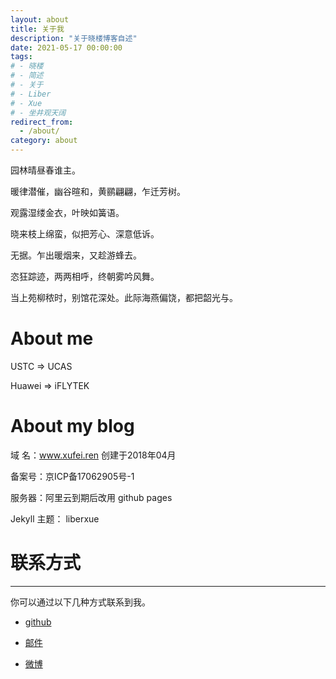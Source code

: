 ```yaml
---
layout: about
title: 关于我
description: "关于晓楼博客自述"
date: 2021-05-17 00:00:00
tags: 
# - 晓楼
# - 简述
# - 关于
# - Liber
# - Xue
# - 坐井观天阔
redirect_from:
  - /about/
category: about
---
```




园林晴昼春谁主。

暖律潜催，幽谷暄和，黄鹂翩翩，乍迁芳树。

观露湿缕金衣，叶映如簧语。

晓来枝上绵蛮，似把芳心、深意低诉。

无据。乍出暖烟来，又趁游蜂去。

恣狂踪迹，两两相呼，终朝雾吟风舞。

当上苑柳秾时，别馆花深处。此际海燕偏饶，都把韶光与。


# About me

USTC => UCAS

Huawei => iFLYTEK


# About my blog

域 名：www.xufei.ren 创建于2018年04月 

备案号：京ICP备17062905号-1

服务器：阿里云到期后改用 github pages

Jekyll 主题： liberxue


# 联系方式
******
 
你可以通过以下几种方式联系到我。

* [github](https://github.com/lfxyl) 

* [邮件](mailto:xuff94@163.com)
 
* [微博](https://weibo.com/u/3480948781/home)


